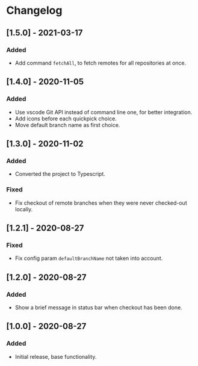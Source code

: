 # Changelog

## [1.5.0] - 2021-03-17
### Added
- Add command `fetchAll`, to fetch remotes for all repositories at once.

## [1.4.0] - 2020-11-05
### Added
- Use vscode Git API instead of command line one, for better integration.
- Add icons before each quickpick choice.
- Move default branch name as first choice.

## [1.3.0] - 2020-11-02
### Added
- Converted the project to Typescript.
### Fixed
- Fix checkout of remote branches when they were never checked-out locally.

## [1.2.1] - 2020-08-27
### Fixed
- Fix config param `defaultBranchName` not taken into account.

## [1.2.0] - 2020-08-27
### Added
- Show a brief message in status bar when checkout has been done.

## [1.0.0] - 2020-08-27
### Added
- Initial release, base functionality.
